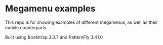 # Megamenu examples

This repo is for showing examples of different megamenus, as well as their mobile counterparts.

Built using Bootstrap 3.3.7 and PatternFly 3.41.0
